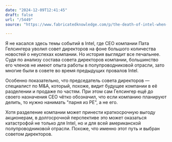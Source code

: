```yaml
---
date: "2024-12-09T12:41:45"
draft: false
url: "/5449"
source: "https://www.fabricatedknowledge.com/p/the-death-of-intel-when-boards-fail"

---
```


Я не касался здесь темы событий в Intel, где CEO компании Пата Гелсингера уволил совет директоров на фоне большого количества новостей о неуспехах компании. Но история выглядит все печальнее. Судя по анализу состава совета директоров компании, большинство его членов не имеют опыта работы в полупроводниковой отрасли, зато многие были в совете во время предыдущих провалов Intel.

Особенно показательно, что председатель совета директоров — специалист по M&A, который, похоже, видит будущее компании в её разделении и продаже по частям. При этом сам Гелсингер ещё до своего назначения CEO чётко обозначил, что если компанию планируют делить, то нужно нанимать "парня из PE", а не его.

Хотя разделение компании может принести краткосрочную выгоду акционерам, в долгосрочной перспективе это может оказаться катастрофой не только для Intel, но и для всей американской полупроводниковой отрасли. Похоже, что именно этот путь и выбран советом директоров.
